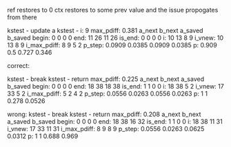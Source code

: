 ref restores to 0
ctx restores to some prev value and the issue propogates from there

kstest - update a
kstest - i: 9
max_pdiff: 0.381
             a_next b_next a_saved b_saved
begin:            0      0       0       0
end:             11     26      11      26
is_end:           0      0       0       0
i:               10     13       8       9
i_vnew:          10     13       8       9
i_max_pdiff:      8      9       5       2
p_step:      0.0909 0.0385  0.0909  0.0385
p:            0.909    0.5   0.727   0.346

correct:

kstest - break
kstest - return
max_pdiff: 0.225
             a_next b_next a_saved b_saved
begin:            0      0       0       0
end:             18     38      18      38
is_end:           1      1       0       0
i:               18     38       5       2
i_vnew:          17     33       5       2
i_max_pdiff:      5      2       4       2
p_step:      0.0556 0.0263  0.0556  0.0263
p:                1      1   0.278  0.0526

wrong:
kstest - break
kstest - return
max_pdiff: 0.208
             a_next b_next a_saved b_saved
begin:            0      0       0       0
end:             18     38      16      32
is_end:           1      1       0       0
i:               18     38      11      31
i_vnew:          17     33      11      31
i_max_pdiff:      8      9       8       9
p_step:      0.0556 0.0263  0.0625  0.0312
p:                1      1   0.688   0.969
